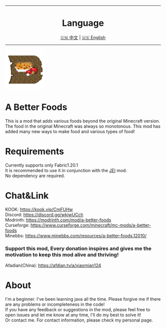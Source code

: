 ------
<div align="center">

# Language
[🇨🇳 中文](README.md) | [🇺🇸 English](README_en.md)
</div>

------
![image](https://github.com/xiaomian124/A-Better-Foods/blob/c2cdea01ae0df7a517c634321db7084a83199030/src/main/resources/icon.png)
# A Better Foods
This is a mod that adds various foods beyond the original Minecraft version.  
The food in the original Minecraft was always so monotonous. This mod has added many new ways to make food and various types of food!  
# Requirements
Currently supports only Fabric1.20.1  
It is recommended to use it in conjunction with the [JEI](https://modrinth.com/mod/jei) mod.  
No dependency are required.  
# Chat&Link
KOOK: https://kook.vip/CmFUHw  
Discord: https://discord.gg/wkjwUCch  
Modrinth: https://modrinth.com/mod/a-better-foods  
Curseforge: https://www.curseforge.com/minecraft/mc-mods/a-better-foods  
Minebbs: https://www.minebbs.com/resources/a-better-foods.12010/
### Support this mod, Every donation inspires and gives me the motivation to keep this mod alive and thriving! ###
Afadian(China): https://afdian.tv/a/xiaomian124
# About
I'm a beginner. I've been learning java all the time. Please forgive me if there are any problems or incompleteness in the code!  
If you have any feedback or suggestions in the mod, please feel free to open issues and let me know at any time, I'll do my best to solve it!  
Or contact me. For contact information, please check my personal page.  
